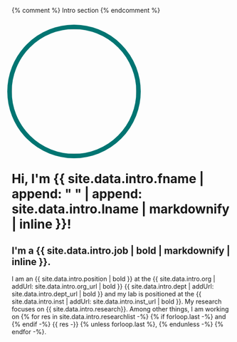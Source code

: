 {% comment %}  Intro section  {% endcomment %}

<style>
    img.avatar {
        border-radius: 50%;
        width: 280px;
        max-width: 80%;
        aspect-ratio: 1/1;
        outline: 10px solid #007572;
        margin-top: 20px;
    }

    h1 > strong, h2 > strong, p > strong {
        font-weight: 700;
        font-variation-settings: 'wght' 700;
    }
</style>

<img class="avatar" src="{{ site.data.intro.avatar | prepend: '/assets/img/intro/' }}"/>

<h1> 
Hi, I'm {{ site.data.intro.fname | append: " " | append: site.data.intro.lname | markdownify | inline }}!
</h1> 

<h2>
I'm a {{ site.data.intro.job | bold | markdownify | inline }}.
</h2>

<p markdown="1">
    I am an
    {{ site.data.intro.position | bold }} 
    at the
    {{ site.data.intro.org | addUrl: site.data.intro.org_url | bold }}
    {{ site.data.intro.dept | addUrl: site.data.intro.dept_url | bold }}
    and my lab is positioned at the
    {{ site.data.intro.inst | addUrl: site.data.intro.inst_url | bold }}. 
    My research focuses on {{ site.data.intro.research}}. 
    Among other things, I am working on 
    {% for res in site.data.intro.researchlist -%}
        {% if forloop.last -%} and {% endif -%}
        {{ res -}}
        {% unless forloop.last %}, {% endunless -%}
    {% endfor -%}.

</p>